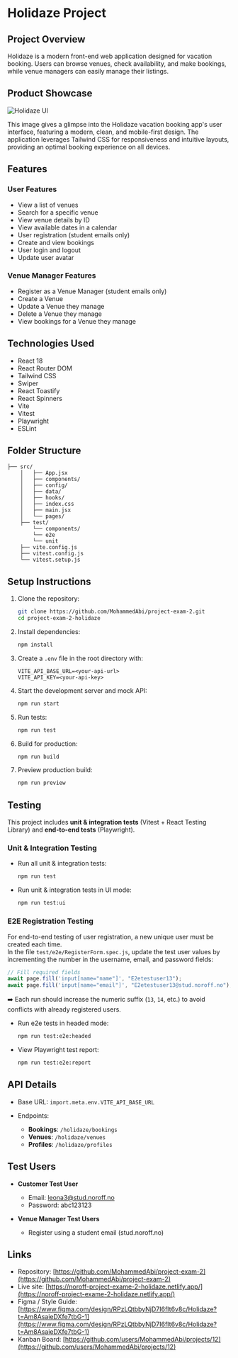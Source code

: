 # Holidaze Project

## Project Overview

Holidaze is a modern front-end web application designed for vacation booking. Users can browse venues, check availability, and make bookings, while venue managers can easily manage their listings.

## Product Showcase

![Holidaze UI](https://github.com/user-attachments/assets/4b4bbe1a-c03b-4746-8934-ead1ae4d41b3)

This image gives a glimpse into the Holidaze vacation booking app's user interface, featuring a modern, clean, and mobile-first design. The application leverages Tailwind CSS for responsiveness and intuitive layouts, providing an optimal booking experience on all devices.

## Features

### User Features

- View a list of venues
- Search for a specific venue
- View venue details by ID
- View available dates in a calendar
- User registration (student emails only)
- Create and view bookings
- User login and logout
- Update user avatar

### Venue Manager Features

- Register as a Venue Manager (student emails only)
- Create a Venue
- Update a Venue they manage
- Delete a Venue they manage
- View bookings for a Venue they manage

## Technologies Used

- React 18
- React Router DOM
- Tailwind CSS
- Swiper
- React Toastify
- React Spinners
- Vite
- Vitest
- Playwright
- ESLint

## Folder Structure

```
├── src/
    │   ├── App.jsx
    │   ├── components/
    │   ├── config/
    │   ├── data/
    │   ├── hooks/
    │   ├── index.css
    │   ├── main.jsx
    │   └── pages/
    ├── test/
        └── components/
        └── e2e
        └── unit
    ├── vite.config.js
    ├── vitest.config.js
    └── vitest.setup.js
```

## Setup Instructions

1. Clone the repository:

   ```bash
   git clone https://github.com/MohammedAbi/project-exam-2.git
   cd project-exam-2-holidaze
   ```

2. Install dependencies:

   ```bash
   npm install
   ```

3. Create a `.env` file in the root directory with:

   ```env
   VITE_API_BASE_URL=<your-api-url>
   VITE_API_KEY=<your-api-key>
   ```

4. Start the development server and mock API:

   ```bash
   npm run start
   ```

5. Run tests:

   ```bash
   npm run test
   ```

6. Build for production:

   ```bash
   npm run build
   ```

7. Preview production build:

   ```bash
   npm run preview
   ```

## Testing

This project includes **unit & integration tests** (Vitest + React Testing Library) and **end-to-end tests** (Playwright).

### Unit & Integration Testing

- Run all unit & integration tests:

  ```bash
  npm run test
  ```

- Run unit & integration tests in UI mode:

  ```bash
  npm run test:ui
  ```

### E2E Registration Testing

For end-to-end testing of user registration, a new unique user must be created each time.  
In the file `test/e2e/RegisterForm.spec.js`, update the test user values by incrementing the number in the username, email, and password fields:

```js
// Fill required fields
await page.fill('input[name="name"]', "E2etestuser13");
await page.fill('input[name="email"]', "E2etestuser13@stud.noroff.no");
```

➡️ Each run should increase the numeric suffix (`13`, `14`, etc.) to avoid conflicts with already registered users.

- Run e2e tests in headed mode:

  ```bash
  npm run test:e2e:headed
  ```

- View Playwright test report:
  ```bash
  npm run test:e2e:report
  ```

## API Details

- Base URL: `import.meta.env.VITE_API_BASE_URL`
- Endpoints:

  - **Bookings**: `/holidaze/bookings`
  - **Venues**: `/holidaze/venues`
  - **Profiles**: `/holidaze/profiles`

## Test Users

- **Customer Test User**

  - Email: [leona3@stud.noroff.no](mailto:leona3@stud.noroff.no)
  - Password: abc123123

- **Venue Manager Test Users**

  - Register using a student email (stud.noroff.no)

## Links

- Repository: [https://github.com/MohammedAbi/project-exam-2](https://github.com/MohammedAbi/project-exam-2)
- Live site: [https://noroff-project-exame-2-holidaze.netlify.app/](https://noroff-project-exame-2-holidaze.netlify.app/)
- Figma / Style Guide: [https://www.figma.com/design/RPzLQtbbyNjD7I6fIt6v8c/Holidaze?t=Am8AsaieDXfe7tbG-1](https://www.figma.com/design/RPzLQtbbyNjD7I6fIt6v8c/Holidaze?t=Am8AsaieDXfe7tbG-1)
- Kanban Board: [https://github.com/users/MohammedAbi/projects/12](https://github.com/users/MohammedAbi/projects/12)
